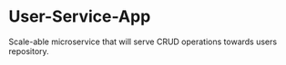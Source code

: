 # User-Service-App
Scale-able microservice that will serve CRUD operations towards users repository.
